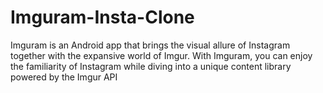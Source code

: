 # Imguram-Insta-Clone
Imguram is an Android app that brings the visual allure of Instagram together with the expansive world of Imgur. With Imguram, you can enjoy the familiarity of Instagram while diving into a unique content library powered by the Imgur API
